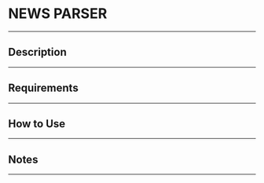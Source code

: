 # NEWS PARSER
-----------
## Description
------------

## Requirements
-----------


## How to Use
---------


## Notes
-----------